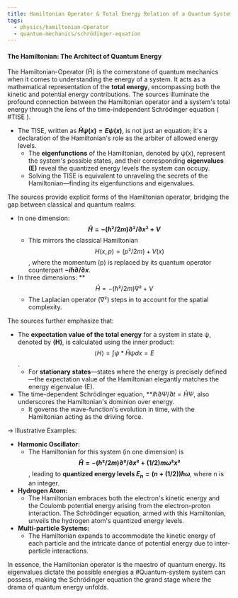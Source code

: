 ```yaml
---
title: Hamiltonian Operator & Total Energy Relation of a Quantum System
tags:
  - physics/hamiltonian-Operator
  - quantum-mechanics/schrödinger-equation
---
```

#### The Hamiltonian: The Architect of Quantum Energy

The Hamiltonian-Operator (Ĥ) is the cornerstone of quantum mechanics when it comes to understanding the energy of a system. It acts as a mathematical representation of the **total energy**, encompassing both the kinetic and potential energy contributions. The sources illuminate the profound connection between the Hamiltonian operator and a system's total energy through the lens of the time-independent Schrödinger equation ( #TISE ).

- The TISE, written as **$Ĥψ(x) = Eψ(x)$**, is not just an equation; it's a declaration of the Hamiltonian's role as the arbiter of allowed energy levels.
    - The **eigenfunctions** of the Hamiltonian, denoted by ψ(x), represent the system's possible states, and their corresponding **eigenvalues (E)** reveal the quantized energy levels the system can occupy.
    - Solving the TISE is equivalent to unraveling the secrets of the Hamiltonian—finding its eigenfunctions and eigenvalues.

The sources provide explicit forms of the Hamiltonian operator, bridging the gap between classical and quantum realms:

- In one dimension: **$$Ĥ = -(ħ²/2m) ∂²/∂x² + V$$**
    - This mirrors the classical Hamiltonian $$H(x, p) = (p²/2m) + V(x)$$, where the momentum (p) is replaced by its quantum operator counterpart **$-iħ ∂/∂x$**.
- In three dimensions: **$$Ĥ = -(ħ²/2m) ∇² + V$$
    - The Laplacian operator (∇²) steps in to account for the spatial complexity.

The sources further emphasize that:

- The **expectation value of the total energy** for a system in state ψ, denoted by **⟨H⟩**, is calculated using the inner product: $$⟨H⟩ = ∫ψ*Ĥψ dx = E$$.
    - For **stationary states**—states where the energy is precisely defined—the expectation value of the Hamiltonian elegantly matches the energy eigenvalue (E).
- The time-dependent Schrödinger equation, **$iħ ∂Ψ/∂t = ĤΨ,$ also underscores the Hamiltonian's dominion over energy.
    - It governs the wave-function's evolution in time, with the Hamiltonian acting as the driving force.

-> Illustrative Examples:

- **Harmonic Oscillator:**
    - The Hamiltonian for this system (in one dimension) is **$$Ĥ = -(ħ²/2m) ∂²/∂x² + (1/2)mω²x²$$**, leading to **quantized energy levels $E_n = (n + (1/2))ħω$**, where n is an integer.
- **Hydrogen Atom:**
    - The Hamiltonian embraces both the electron's kinetic energy and the Coulomb potential energy arising from the electron-proton interaction. The Schrödinger equation, armed with this Hamiltonian, unveils the hydrogen atom's quantized energy levels.
- **Multi-particle Systems:**
    - The Hamiltonian expands to accommodate the kinetic energy of each particle and the intricate dance of potential energy due to inter-particle interactions.

In essence, the Hamiltonian operator is the maestro of quantum energy. Its eigenvalues dictate the possible energies a #Quantum-system system can possess, making the Schrödinger equation the grand stage where the drama of quantum energy unfolds.